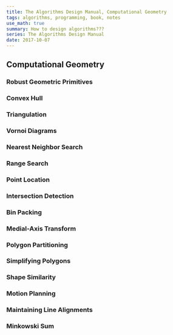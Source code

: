 ```yaml
---
title: The Algorithms Design Manual, Computational Geometry
tags: algorithms, programming, book, notes
use_math: true
summary: How to design algorithms???
series: The Algorithms Design Manual
date: 2017-10-07
---
```


## Computational Geometry

### Robust Geometric Primitives

### Convex Hull

### Triangulation

### Vornoi Diagrams

### Nearest Neighbor Search

### Range Search

### Point Location

### Intersection Detection

### Bin Packing

### Medial-Axis Transform

### Polygon Partitioning

### Simplifying Polygons

### Shape Similarity

### Motion Planning

### Maintaining Line Alignments

### Minkowski Sum
